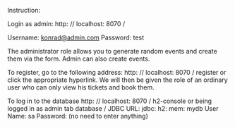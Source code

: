Instruction:

Login as admin: http: // localhost: 8070 /

Username: konrad@admin.com Password: test

The administrator role allows you to generate random events and create them via the form. Admin can also create events.

To register, go to the following address: http: // localhost: 8070 / register or click the appropriate hyperlink. We will then be given the role of an ordinary user who can only view his tickets and book them.

To log in to the database http: // localhost: 8070 / h2-console or being logged in as admin tab database / JDBC URL: jdbc: h2: mem: mydb User Name: sa Password: (no need to enter anything)
